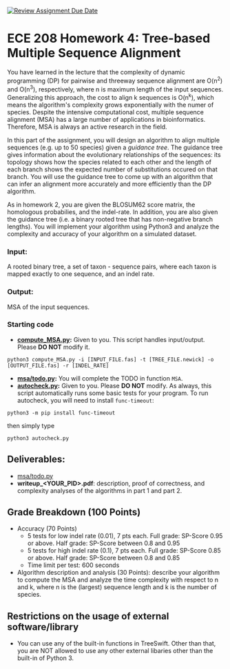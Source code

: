 [![Review Assignment Due Date](https://classroom.github.com/assets/deadline-readme-button-24ddc0f5d75046c5622901739e7c5dd533143b0c8e959d652212380cedb1ea36.svg)](https://classroom.github.com/a/iI4DdsQR)
# ECE 208 Homework 4: Tree-based Multiple Sequence Alignment 

You have learned in the lecture that the complexity of dynamic programming (DP) for pairwise and threeway sequence alignment are O(n<sup>2</sup>) and O(n<sup>3</sup>), respectively, where n is maximum length of the input sequences. 
Generalizing this approach, the cost to align k sequences is O(n<sup>k</sup>), which means the algorithm's complexity grows exponentially with the numer of species. 
Despite the intensive computational cost, multiple sequence alignment (MSA) has a large number of applications in bioinformatics. 
Therefore, MSA is always an active research in the field. 

In this part of the assignment, you will design an algorithm to align multiple sequences (e.g. up to 50 species) given a *guidance tree*. The guidance tree gives information about the evolutionary relationships of the sequences: its topology shows how the species related to each other and the length of each branch shows the expected number of substitutions occured on that branch. 
You will use the guidance tree to come up with an algorithm that can infer an alignment more accurately and more efficiently than the DP algorithm. 

As in homework 2, you are given the BLOSUM62 score matrix, the homologous probabilies, and the indel-rate. In addition, you are also given the guidance tree (i.e. a binary rooted tree that has non-negative branch lengths).
You will implement your algorithm using Python3 and analyze the complexity and accuracy of your algorithm on a simulated dataset. 

### Input:
A rooted binary tree, a set of taxon - sequence pairs, where each taxon is mapped exactly to one sequence, and an indel rate.

### Output:
MSA of the input sequences.

### Starting code
* **[compute_MSA.py](compute_MSA.py):** Given to you. This script handles input/output. Please **DO NOT** modify it. 

```
python3 compute_MSA.py -i [INPUT_FILE.fas] -t [TREE_FILE.newick] -o [OUTPUT_FILE.fas] -r [INDEL_RATE]
```

* **[msa/todo.py](msa/todo.py):** You will complete the TODO in function ```MSA```.
* **[autocheck.py](autocheck.py):** Given to you. Please **DO NOT** modify. As always, this script automatically runs some basic tests for your program. To run autocheck, you will need to install `func-timeout`:

```
python3 -m pip install func-timeout
```

then simply type

```
python3 autocheck.py
```

## Deliverables:
* [msa/todo.py](msa/todo.py)
* **writeup_<YOUR_PID>.pdf**: description, proof of correctness, and complexity analyses of the algorithms in part 1 and part 2.

## Grade Breakdown (100 Points)
   * Accuracy (70 Points)
     * 5 tests for low indel rate (0.01), 7 pts each. Full grade: SP-Score 0.95 or above. Half grade: SP-Score between 0.8 and 0.95
     * 5 tests for high indel rate (0.1), 7 pts each. Full grade: SP-Score 0.85 or above. Half grade: SP-Score between 0.8 and 0.85
     * Time limit per test: 600 seconds
   * Algorithm description and analysis (30 Points): describe your algorithm to compute the MSA and analyze the time complexity with respect to n and k, where n is the (largest) sequence length and k is the number of species.
   
## Restrictions on the usage of external software/library
* You can use any of the built-in functions in TreeSwift. Other than that, you are NOT allowed to use any other external libaries other than the built-in of Python 3.
